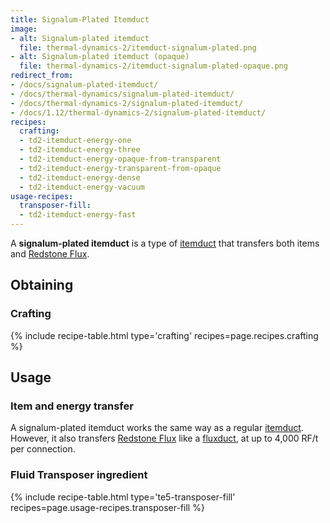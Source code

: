 ```yaml
---
title: Signalum-Plated Itemduct
image:
- alt: Signalum-plated itemduct
  file: thermal-dynamics-2/itemduct-signalum-plated.png
- alt: Signalum-plated itemduct (opaque)
  file: thermal-dynamics-2/itemduct-signalum-plated-opaque.png
redirect_from:
- /docs/signalum-plated-itemduct/
- /docs/thermal-dynamics/signalum-plated-itemduct/
- /docs/thermal-dynamics-2/signalum-plated-itemduct/
- /docs/1.12/thermal-dynamics-2/signalum-plated-itemduct/
recipes:
  crafting:
  - td2-itemduct-energy-one
  - td2-itemduct-energy-three
  - td2-itemduct-energy-opaque-from-transparent
  - td2-itemduct-energy-transparent-from-opaque
  - td2-itemduct-energy-dense
  - td2-itemduct-energy-vacuum
usage-recipes:
  transposer-fill:
  - td2-itemduct-energy-fast
---
```


A **signalum-plated itemduct** is a type of [itemduct](/docs/1.12/thermal-dynamics/itemduct/) that
transfers both items and [Redstone Flux](/docs/redstone-flux/).


Obtaining
---------

### Crafting
{% include recipe-table.html type='crafting' recipes=page.recipes.crafting %}


Usage
-----

### Item and energy transfer
A signalum-plated itemduct works the same way as a regular
[itemduct](/docs/1.12/thermal-dynamics/itemduct/). However, it also transfers [Redstone
Flux](/docs/redstone-flux/) like a [fluxduct](/docs/1.12/thermal-dynamics/fluxducts/), at up to 4,000
RF/t per connection.

### Fluid Transposer ingredient
{% include recipe-table.html type='te5-transposer-fill' recipes=page.usage-recipes.transposer-fill %}
